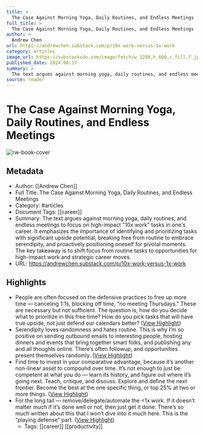 ```yaml
---
title: >
  The Case Against Morning Yoga, Daily Routines, and Endless Meetings
full_title: >
  The Case Against Morning Yoga, Daily Routines, and Endless Meetings
author: >
  Andrew Chen
url: https://andrewchen.substack.com/p/10x-work-versus-1x-work
category: articles
image_url: https://substackcdn.com/image/fetch/w_1200,h_600,c_fill,f_jpg,q_auto:good,fl_progressive:steep,g_auto/https%3A%2F%2Fsubstack-post-media.s3.amazonaws.com%2Fpublic%2Fimages%2Fe1641db7-451e-40d6-8f86-e711bf308ef5_524x499.jpeg
published_date: 2024-06-17
summary: >
  The text argues against morning yoga, daily routines, and endless meetings to focus on high-impact "10x work" tasks in one's career. It emphasizes the importance of identifying and prioritizing tasks with significant upside potential, breaking free from routine to embrace serendipity, and proactively positioning oneself for pivotal moments. The key takeaway is to shift focus from routine tasks to opportunities for high-impact work and strategic career moves.
source: reader
---
```

# The Case Against Morning Yoga, Daily Routines, and Endless Meetings

![rw-book-cover](https://substackcdn.com/image/fetch/w_1200,h_600,c_fill,f_jpg,q_auto:good,fl_progressive:steep,g_auto/https%3A%2F%2Fsubstack-post-media.s3.amazonaws.com%2Fpublic%2Fimages%2Fe1641db7-451e-40d6-8f86-e711bf308ef5_524x499.jpeg)

## Metadata
- Author: [[Andrew Chen]]
- Full Title: The Case Against Morning Yoga, Daily Routines, and Endless Meetings
- Category: #articles
- Document Tags: [[career]] 
- Summary: The text argues against morning yoga, daily routines, and endless meetings to focus on high-impact "10x work" tasks in one's career. It emphasizes the importance of identifying and prioritizing tasks with significant upside potential, breaking free from routine to embrace serendipity, and proactively positioning oneself for pivotal moments. The key takeaway is to shift focus from routine tasks to opportunities for high-impact work and strategic career moves.
- URL: https://andrewchen.substack.com/p/10x-work-versus-1x-work

## Highlights
- People are often focused on the defensive practices to free up more time — canceling 1:1s, blocking off time, “no meeting Thursdays.” These are necessary but not sufficient. The question is, how do you decide what to prioritize in this free time? How do you pick tasks that will have true upside, not just defend our calendars better? ([View Highlight](https://read.readwise.io/read/01jfstnq1yaae7pwqskby2f0t8))
- Serendipity loves randomness and hates routine. This is why I’m so positive on sending outbound emails to interesting people, hosting dinners and events that bring together smart folks, and publishing any and all thoughts online. There’s often followup, and opportunities present themselves randomly. ([View Highlight](https://read.readwise.io/read/01jb4we0a9snzjf3gxnz7jz1vs))
- Find time to invest in your comparative advantage, because it’s another non-linear asset to compound over time. It’s not enough to just be competent at what you do — learn its history, and figure out where it’s going next. Teach, critique, and discuss. Explore and define the next frontier. Become the best at the one specific thing, or top 25% at two or more things. ([View Highlight](https://read.readwise.io/read/01jb4wgr1zvfbpa3vh744rf5tk))
- For the long tail — remove/delegate/automate the <1x work. If it doesn’t matter much if it’s done well or not, then just get it done. There’s so much written about this that I won’t dive into it much here. This is the “playing defense” part. ([View Highlight](https://read.readwise.io/read/01jb4wmyfqyr82k37zb4brn8ec))
    - Tags: [[career]] [[productivity]] 


